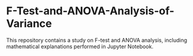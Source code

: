 # F-Test-and-ANOVA-Analysis-of-Variance
This repository contains a study on F-test and ANOVA analysis, including mathematical explanations performed in Jupyter Notebook.
